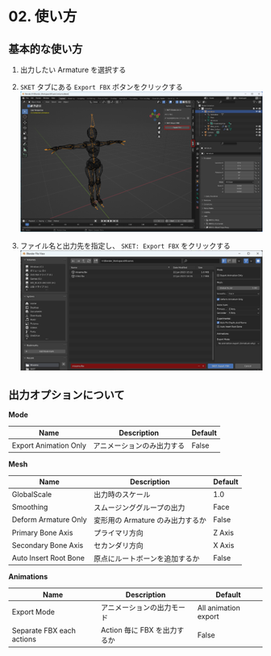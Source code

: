 # 02. 使い方

## 基本的な使い方

1. 出力したい Armature を選択する
2. `SKET` タブにある `Export FBX` ボタンをクリックする  
   ![Fig02_1: Workspace](images/fig_02_1.png)

3. ファイル名と出力先を指定し、 `SKET: Export FBX` をクリックする  
   ![Fig02_2: Export Dialog](images/fig_02_2.png)

## 出力オプションについて

**Mode**

| Name                  | Description                | Default |
| --------------------- | -------------------------- | ------- |
| Export Animation Only | アニメーションのみ出力する | False   |

**Mesh**

| Name                  | Description                      | Default |
| --------------------- | -------------------------------- | ------- |
| GlobalScale           | 出力時のスケール                 | 1.0     |
| Smoothing             | スムージンググループの出力       | Face    |
| Deform Armature Only  | 変形用の Armature のみ出力するか | False   |
| Primary Bone Axis     | プライマリ方向                   | Z Axis  |
| Secondary Bone Axis   | セカンダリ方向                   | X Axis  |
| Auto Insert Root Bone | 原点にルートボーンを追加するか   | False   |

**Animations**

| Name                      | Description                  | Default              |
| ------------------------- | ---------------------------- | -------------------- |
| Export Mode               | アニメーションの出力モード   | All animation export |
| Separate FBX each actions | Action 毎に FBX を出力するか | False                |
